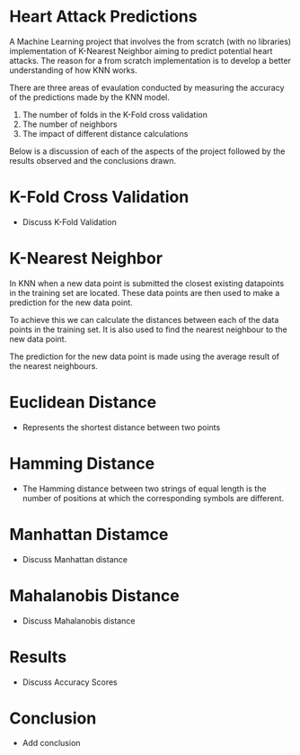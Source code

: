 # Heart Attack Predictions
A Machine Learning project that involves the from scratch (with no libraries) implementation of K-Nearest Neighbor aiming to predict potential heart attacks. The reason for a from scratch implementation is to develop a better understanding of how KNN works.

There are three areas of evaulation conducted by measuring the accuracy of the predictions made by the KNN model. 
1. The number of folds in the K-Fold cross validation 
2. The number of neighbors 
3. The impact of different distance calculations

Below is a discussion of each of the aspects of the project followed by the results observed and the conclusions drawn.

# K-Fold Cross Validation 
- Discuss K-Fold Validation 

# K-Nearest Neighbor
In KNN when a new data point is submitted the closest existing datapoints in the training set are located. These data points are then used to make a prediction for the new data point.
    
To achieve this we can calculate the distances between each of the data points in the training set. It is also used to find the nearest neighbour to the new data point. 
    
The prediction for the new data point is made using the average result of the nearest neighbours.

# Euclidean Distance
- Represents the shortest distance between two points 


# Hamming Distance
- The Hamming distance between two strings of equal length is the number of positions at which the corresponding symbols are different.


# Manhattan Distamce 
- Discuss Manhattan distance


# Mahalanobis Distance
- Discuss Mahalanobis distance

# Results
- Discuss Accuracy Scores

# Conclusion 
- Add conclusion

